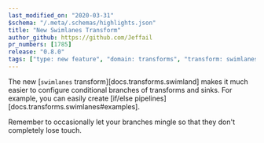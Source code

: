 ```yaml
---
last_modified_on: "2020-03-31"
$schema: "/.meta/.schemas/highlights.json"
title: "New Swimlanes Transform"
author_github: https://github.com/Jeffail
pr_numbers: [1785]
release: "0.8.0"
tags: ["type: new feature", "domain: transforms", "transform: swimlanes"]
---
```


The new [`swimlanes` transform][docs.transforms.swimland] makes it much easier
to configure conditional branches of transforms and sinks. For example, you can
easily create [if/else pipelines][docs.transforms.swimlanes#examples].

Remember to occasionally let your branches mingle so that they don't completely
lose touch.
